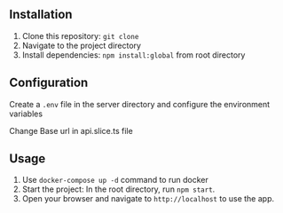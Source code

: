 ## Installation

1. Clone this repository: `git clone`
2. Navigate to the project directory
3. Install dependencies: `npm install:global` from root directory

## Configuration
Create a `.env` file in the server directory and configure the environment variables 

Change Base url in api.slice.ts file

## Usage

1. Use `docker-compose up -d` command to run docker
2. Start the project: In the root directory, run `npm start`.
4. Open your browser and navigate to `http://localhost` to use the app.
